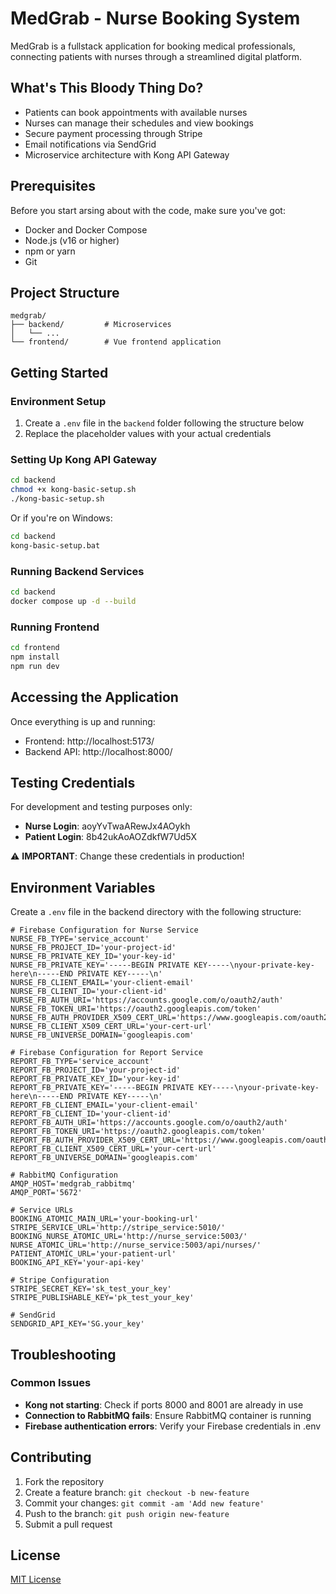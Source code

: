 # MedGrab - Nurse Booking System

MedGrab is a fullstack application for booking medical professionals, connecting patients with nurses through a streamlined digital platform.

## What's This Bloody Thing Do?

- Patients can book appointments with available nurses
- Nurses can manage their schedules and view bookings
- Secure payment processing through Stripe
- Email notifications via SendGrid
- Microservice architecture with Kong API Gateway

## Prerequisites

Before you start arsing about with the code, make sure you've got:

- Docker and Docker Compose
- Node.js (v16 or higher)
- npm or yarn
- Git

## Project Structure

```
medgrab/
├── backend/         # Microservices
│   └── ...
└── frontend/        # Vue frontend application
```

## Getting Started

### Environment Setup

1. Create a `.env` file in the `backend` folder following the structure below
2. Replace the placeholder values with your actual credentials

### Setting Up Kong API Gateway

```bash
cd backend
chmod +x kong-basic-setup.sh
./kong-basic-setup.sh
```

Or if you're on Windows:
```bash
cd backend
kong-basic-setup.bat
```

### Running Backend Services

```bash
cd backend
docker compose up -d --build
```

### Running Frontend

```bash
cd frontend
npm install
npm run dev
```

## Accessing the Application

Once everything is up and running:
- Frontend: http://localhost:5173/
- Backend API: http://localhost:8000/

## Testing Credentials

For development and testing purposes only:
- **Nurse Login**: aoyYvTwaARewJx4AOykh
- **Patient Login**: 8b42ukAoAOZdkfW7Ud5X

⚠️ **IMPORTANT**: Change these credentials in production!

## Environment Variables

Create a `.env` file in the backend directory with the following structure:

```
# Firebase Configuration for Nurse Service
NURSE_FB_TYPE='service_account'
NURSE_FB_PROJECT_ID='your-project-id'
NURSE_FB_PRIVATE_KEY_ID='your-key-id'
NURSE_FB_PRIVATE_KEY='-----BEGIN PRIVATE KEY-----\nyour-private-key-here\n-----END PRIVATE KEY-----\n'
NURSE_FB_CLIENT_EMAIL='your-client-email'
NURSE_FB_CLIENT_ID='your-client-id'
NURSE_FB_AUTH_URI='https://accounts.google.com/o/oauth2/auth'
NURSE_FB_TOKEN_URI='https://oauth2.googleapis.com/token'
NURSE_FB_AUTH_PROVIDER_X509_CERT_URL='https://www.googleapis.com/oauth2/v1/certs'
NURSE_FB_CLIENT_X509_CERT_URL='your-cert-url'
NURSE_FB_UNIVERSE_DOMAIN='googleapis.com'

# Firebase Configuration for Report Service
REPORT_FB_TYPE='service_account'
REPORT_FB_PROJECT_ID='your-project-id'
REPORT_FB_PRIVATE_KEY_ID='your-key-id'
REPORT_FB_PRIVATE_KEY='-----BEGIN PRIVATE KEY-----\nyour-private-key-here\n-----END PRIVATE KEY-----\n'
REPORT_FB_CLIENT_EMAIL='your-client-email'
REPORT_FB_CLIENT_ID='your-client-id'
REPORT_FB_AUTH_URI='https://accounts.google.com/o/oauth2/auth'
REPORT_FB_TOKEN_URI='https://oauth2.googleapis.com/token'
REPORT_FB_AUTH_PROVIDER_X509_CERT_URL='https://www.googleapis.com/oauth2/v1/certs'
REPORT_FB_CLIENT_X509_CERT_URL='your-cert-url'
REPORT_FB_UNIVERSE_DOMAIN='googleapis.com'

# RabbitMQ Configuration
AMQP_HOST='medgrab_rabbitmq'
AMQP_PORT='5672'

# Service URLs
BOOKING_ATOMIC_MAIN_URL='your-booking-url'
STRIPE_SERVICE_URL='http://stripe_service:5010/'
BOOKING_NURSE_ATOMIC_URL='http://nurse_service:5003/'
NURSE_ATOMIC_URL='http://nurse_service:5003/api/nurses/'
PATIENT_ATOMIC_URL='your-patient-url'
BOOKING_API_KEY='your-api-key'

# Stripe Configuration
STRIPE_SECRET_KEY='sk_test_your_key'
STRIPE_PUBLISHABLE_KEY='pk_test_your_key'

# SendGrid
SENDGRID_API_KEY='SG.your_key'
```

## Troubleshooting

### Common Issues
- **Kong not starting**: Check if ports 8000 and 8001 are already in use
- **Connection to RabbitMQ fails**: Ensure RabbitMQ container is running
- **Firebase authentication errors**: Verify your Firebase credentials in .env

## Contributing

1. Fork the repository
2. Create a feature branch: `git checkout -b new-feature`
3. Commit your changes: `git commit -am 'Add new feature'`
4. Push to the branch: `git push origin new-feature`
5. Submit a pull request

## License

[MIT License](LICENSE)